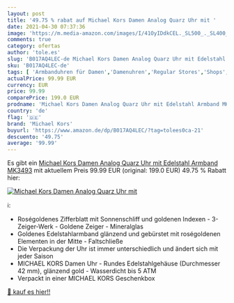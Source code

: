 ```yaml
---
layout: post
title: '49.75 % rabat auf Michael Kors Damen Analog Quarz Uhr mit '
date: 2021-04-30 07:37:36
image: 'https://m.media-amazon.com/images/I/41OyIDdkCEL._SL500_._SL400_.jpg'
comments: true
category: ofertas
author: 'tole.es'
slug: 'B017AQ4LEC-de Michael Kors Damen Analog Quarz Uhr mit Edelstahl Armband...'
sku: 'B017AQ4LEC-de'
tags: [ 'Armbanduhren für Damen','Damenuhren','Regular Stores','Shops','Uhren','michael kors', ]
actualPrice: 99.99 EUR
currency: EUR
price: 99.99
comparePrice: 199.0 EUR
prodname: 'Michael Kors Damen Analog Quarz Uhr mit Edelstahl Armband MK3493'
country: 'de'
flag: '🇩🇪'
brand: 'Michael Kors'
buyurl: 'https://www.amazon.de/dp/B017AQ4LEC/?tag=tolees0ca-21'
descuento: '49.75'
average: '99.99'
---
```


Es gibt ein [Michael Kors Damen Analog Quarz Uhr mit Edelstahl Armband MK3493](https://www.amazon.de/dp/B017AQ4LEC/?tag=tolees0ca-21) mit aktuellem Preis 99.99 EUR (original: 199.0 EUR) 49.75 % Rabatt hier:

[![Michael Kors Damen Analog Quarz Uhr mit ](https://m.media-amazon.com/images/I/41OyIDdkCEL._SL500_._SL400_.jpg)](https://www.amazon.de/dp/B017AQ4LEC/?tag=tolees0ca-21)

ℹ️:

- Roségoldenes Zifferblatt mit Sonnenschliff und goldenen Indexen - 3-Zeiger-Werk - Goldene Zeiger - Mineralglas
- Goldenes Edelstahlarmband glänzend und gebürstet mit roségoldenen Elementen in der Mitte - Faltschließe
- Die Verpackung der Uhr ist immer unterschiedlich und ändert sich mit jeder Saison
- MICHAEL KORS Damen Uhr - Rundes Edelstahlgehäuse (Durchmesser 42 mm), glänzend gold - Wasserdicht bis 5 ATM
- Verpackt in einer MICHAEL KORS Geschenkbox

[🛒 kauf es hier!!](https://www.amazon.de/dp/B017AQ4LEC/?tag=tolees0ca-21)
